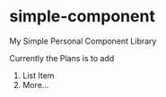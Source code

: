 # simple-component

My Simple Personal Component Library

Currently the Plans is to add
1. List Item
2. More...

